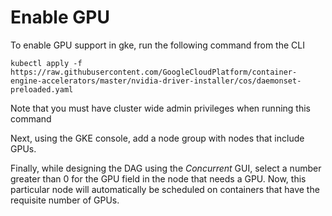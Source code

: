 # Enable GPU

To enable GPU support in gke, run the following command from the CLI

```
kubectl apply -f https://raw.githubusercontent.com/GoogleCloudPlatform/container-engine-accelerators/master/nvidia-driver-installer/cos/daemonset-preloaded.yaml
```

Note that you must have cluster wide admin privileges when running this command

Next, using the GKE console, add a node group with nodes that include GPUs.

Finally, while designing the DAG using the *Concurrent* GUI, select a number greater than 0 for the GPU field in the node that needs a GPU. Now, this particular node will automatically be scheduled on containers that have the requisite number of GPUs.
